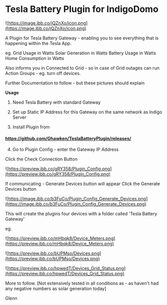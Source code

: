 # Tesla Battery Plugin for IndigoDomo

![https://image.ibb.co/jQZnXo/icon.png](https://image.ibb.co/jQZnXo/icon.png)


A Plugin for Tesla Battery Gateway - enabling you to see everything that is happening within the Tesla App.

eg.
Grid Usage in Watts
Solar Generation in Watts
Battery Usage in Watts 
Home Consumption in Watts

Also informs you in Connected to Grid - so in case of Grid outages can run Action Groups - eg. turn off devices.

Further Documentation to follow - but these pictures should explain

**Usage**

1. Need Tesla Battery with standard Gateway

2. Set up Static IP Address for this Gateway on the same network as Indigo Server

3. Install Plugin from
#### https://github.com/Ghawken/TeslaBatteryPlugin/releases/


4. Go to Plugin Config - enter the Gateway IP Address

Click the Check Connection Button

![https://preview.ibb.co/gRY358/Plugin_Config.png](https://preview.ibb.co/gRY358/Plugin_Config.png)


If communicating - Generate Devices button will appear
Click the Generate Devices button

![https://image.ibb.co/b3FuCo/Plugin_Config_Generate_Devices.png](https://image.ibb.co/b3FuCo/Plugin_Config_Generate_Devices.png)


This will create the plugins four devices with a folder called 'Tesla Battery Gateway'

eg.

![https://preview.ibb.co/mHbqk8/Device_Meters.png](https://preview.ibb.co/mHbqk8/Device_Meters.png)


![https://preview.ibb.co/bUPMso/Devices.png](https://preview.ibb.co/bUPMso/Devices.png)


![https://preview.ibb.co/hpwedT/Devices_Grid_Status.png](https://preview.ibb.co/hpwedT/Devices_Grid_Status.png)






More to follow.
[Not extensively tested in all conditions as  - as haven't had any negative numbers as solar generation today]



Glenn

